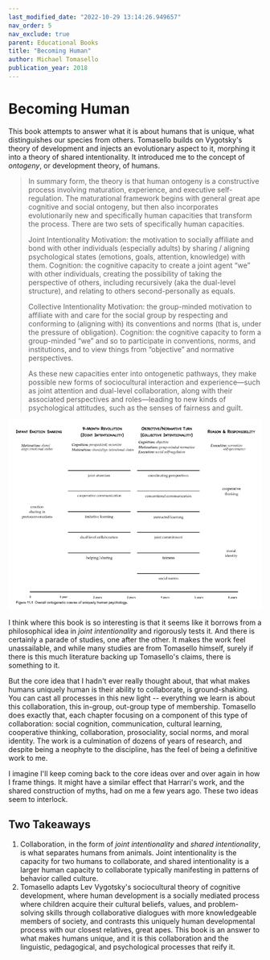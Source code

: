 ```yaml
---
last_modified_date: "2022-10-29 13:14:26.949657"
nav_order: 5
nav_exclude: true
parent: Educational Books
title: "Becoming Human"
author: Michael Tomasello
publication_year: 2018
---
```

# Becoming Human
This book attempts to answer what it is about humans that is unique, what distinguishes our species from others. Tomasello builds on Vygotsky's theory of development and injects an evolutionary aspect to it, morphing it into a theory of shared intentionality. It introduced me to the concept of _ontogeny_, or development theory, of humans.

> In summary form, the theory is that human ontogeny is a constructive process involving maturation, experience, and executive self-regulation. The maturational framework begins with general great ape cognitive and social ontogeny, but then also incorporates evolutionarily new and specifically human capacities that transform the process. There are two sets of specifically human capacities.
>
>   Joint Intentionality
>   Motivation: the motivation to socially affiliate and bond with other individuals (especially adults) by sharing / aligning psychological states (emotions, goals, attention, knowledge) with them.
>   Cognition: the cognitive capacity to create a joint agent “we” with other individuals, creating the possibility of taking the perspective of others, including recursively (aka the dual-level structure), and relating to others second-personally as equals.
>
>   Collective Intentionality
>   Motivation: the group-minded motivation to affiliate with and care for the social group by respecting and conforming to (aligning with) its conventions and norms (that is, under the pressure of obligation).
>   Cognition: the cognitive capacity to form a group-minded “we” and so to participate in conventions, norms, and institutions, and to view things from “objective” and normative perspectives.
>
> As these new capacities enter into ontogenetic pathways, they make possible new forms of sociocultural interaction and experience—such as joint attention and dual-level collaboration, along with their associated perspectives and roles—leading to new kinds of psychological attitudes, such as the senses of fairness and guilt.

<div style="text-align:center">
  <a href="/assets/img/becoming-human/human-ontogeny.png">
    <img src="/assets/img/becoming-human/human-ontogeny.png" alt="">
  </a>
</div>

I think where this book is so interesting is that it seems like it borrows from a philosophical idea in _joint intentionality_ and rigorously tests it. And there is certainly a parade of studies, one after the other. It makes the work feel unassailable, and while many studies are from Tomasello himself, surely if there is this much literature backing up Tomasello's claims, there is something to it.

But the core idea that I hadn't ever really thought about, that what makes humans uniquely human is their ability to collaborate, is ground-shaking. You can cast all processes in this new light -- everything we learn is about this collaboration, this in-group, out-group type of membership. Tomasello does exactly that, each chapter focusing on a component of this type of collaboration: social cognition, communication, cultural learning, cooperative thinking, collaboration, prosociality, social norms, and moral identity. The work is a culmination of dozens of years of research, and despite being a neophyte to the discipline, has the feel of being a definitive work to me.

I imagine I'll keep coming back to the core ideas over and over again in how I frame things. It might have a similar effect that Harrari's work, and the shared construction of myths, had on me a few years ago. These two ideas seem to interlock.

## Two Takeaways
1. Collaboration, in the form of _joint intentionality_ and _shared intentionality_, is what separates humans from animals. Joint intentionality is the capacity for two humans to collaborate, and shared intentionality is a larger human capacity to collaborate typically manifesting in patterns of behavior called culture.
2. Tomasello adapts Lev Vygotsky's sociocultural theory of cognitive development, where human development is a socially mediated process where children acquire their cultural beliefs, values, and problem-solving skills through collaborative dialogues with more knowledgeable members of society, and contrasts this uniquely human developmental process with our closest relatives, great apes. This book is an answer to what makes humans unique, and it is this collaboration and the linguistic, pedagogical, and psychological processes that reify it.
